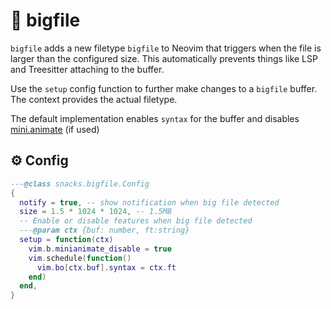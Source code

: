 # 🍿 bigfile

`bigfile` adds a new filetype `bigfile` to Neovim that triggers when the file is
larger than the configured size. This automatically prevents things like LSP
and Treesitter attaching to the buffer.

Use the `setup` config function to further make changes to a `bigfile` buffer.
The context provides the actual filetype.

The default implementation enables `syntax` for the buffer and disables
[mini.animate](https://github.com/echasnovski/mini.animate) (if used)

<!-- docgen -->

## ⚙️ Config

```lua
---@class snacks.bigfile.Config
{
  notify = true, -- show notification when big file detected
  size = 1.5 * 1024 * 1024, -- 1.5MB
  -- Enable or disable features when big file detected
  ---@param ctx {buf: number, ft:string}
  setup = function(ctx)
    vim.b.minianimate_disable = true
    vim.schedule(function()
      vim.bo[ctx.buf].syntax = ctx.ft
    end)
  end,
}
```
